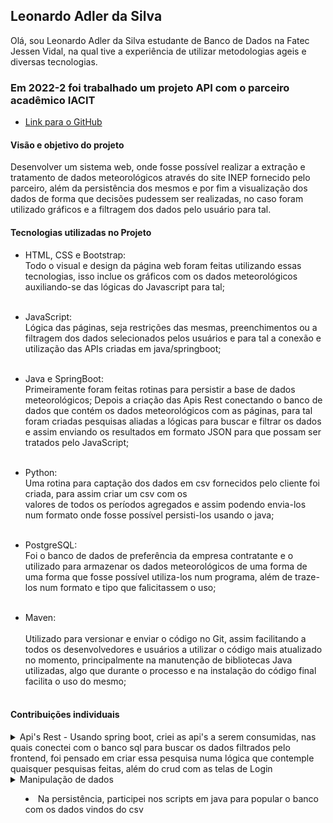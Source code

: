 <h2> Leonardo Adler da Silva </h2>

  Olá, sou Leonardo Adler da Silva
estudante de Banco de Dados na Fatec Jessen Vidal, na qual tive a experiência de utilizar
metodologias ageis e diversas tecnologias.  

<h3> Em 2022-2 foi trabalhado um projeto API com o parceiro acadêmico IACIT </h3> 
 
* [Link para o GitHub](https://github.com/DatatechOffice/Api_Iacit)

<h4> Visão e objetivo do projeto </h4>
    Desenvolver um sistema web, onde fosse possível realizar a extração e tratamento
  de dados meteorológicos através do site INEP fornecido pelo parceiro, além da persistência 
  dos mesmos e por fim a visualização dos dados de forma que decisões pudessem ser realizadas,
  no caso foram utilizado gráficos e a filtragem dos dados pelo usuário para tal.

<h4>Tecnologias utilizadas no Projeto</h4>

- HTML, CSS e Bootstrap: 
  <br>
    Todo o visual e design da página web foram feitas utilizando essas tecnologias, isso inclue os gráficos 
  com os dados meteorológicos auxiliando-se das lógicas do Javascript para tal;
  <br><br>
- JavaScript:
  <br>
    Lógica das páginas, seja restrições das mesmas, preenchimentos ou a filtragem dos dados selecionados pelos 
  usuários e para tal a conexão e utilização das APIs criadas em java/springboot;
  <br><br>
- Java e SpringBoot:
  <br>
    Primeiramente foram feitas rotinas para persistir a base de dados meteorológicos; 
    Depois a criação  das Apis Rest conectando o banco de dados que contém os dados meteorológicos com as páginas, 
  para tal foram criadas pesquisas aliadas a lógicas para buscar e filtrar os dados e assim enviando os resultados
  em formato JSON para que possam ser tratados pelo JavaScript;
  <br><br>
- Python: 
  <br>
    Uma rotina para captação dos dados em csv fornecidos pelo cliente foi criada, para assim criar um csv com os  
  valores de todos os períodos agregados e assim podendo envia-los num formato onde fosse possível persisti-los usando
  o java;
  <br><br>
- PostgreSQL: 
  <br>
    Foi o banco de dados de preferência da empresa contratante e o utilizado para armazenar os dados meteorológicos de 
  uma forma de uma forma que fosse possível utiliza-los num programa, além de traze-los num formato e tipo que 
  falicitassem o uso;
  <br><br>
  
- Maven: 
  <br>  
    Utilizado para versionar e enviar o código no Git, assim facilitando a todos os desenvolvedores e usuários a utilizar o
  código mais atualizado no momento, principalmente na manutenção de bibliotecas Java utilizadas, algo que durante o processo 
  e na instalação do código final facilita o uso do mesmo;
  <br><br>
  
<h4>Contribuições individuais</h4>
<details>
  <summary>Api's Rest  - Usando spring boot, criei as api's a serem consumidas, nas quais conectei com o banco sql para buscar os dados 
  filtrados pelo frontend, foi pensado em criar essa pesquisa numa lógica que contemple quaisquer pesquisas feitas, além
  do crud com as telas de Login</summary>
  <p>
    * [classe Controller exemplo]@Controller
public class TemperaturaController {

	@Autowired(required = true)
	private ServiceTemperatura temperaturaService;

	@PostMapping(value = { "/temperatura" }, consumes = MediaType.APPLICATION_JSON_VALUE)
	public ResponseEntity<List<Temperatura>> postFiltroPorData(@RequestBody FilterDataVo data) throws ParseException {
		
		List<Temperatura> listTemperatura = temperaturaService.getByFilter(data.getEstacao(), data.getDataInicio(), data.getDataFim());
		
		return listTemperatura != null && listTemperatura.size() > 0 ? new ResponseEntity<List<Temperatura>>(listTemperatura, HttpStatus.CREATED)
				: new ResponseEntity<List<Temperatura>>(listTemperatura, HttpStatus.BAD_REQUEST);

	}
}    
    Neste exemplo utilizei um método post para receber os dados vindos do frontend, no caso em formato JSON. Para receber esse json foi 
  necessário criar uma classe(FilterDataVO) que tivesse um modelo e atributos equivalentes aos vindos do JS.
    Entra os dados no método vindos de um service que foi feita a inserção de dependência na classe controller e após a resposta, dependendo
  do retorno ou não da função(getByFilter), existe um ternário para dar uma resposta que no caso pode ser um BadRequest(se não houver um
  retorno)  ou Created(caso haja um retorno).
  
</details>

<details>
<summary>Manipulação de dados
	
 - Na persistência, participei nos scripts em java para popular o banco com os dados vindos do csv	</summary>
  <p>	
  Nesse trecho primeiramente recebo os dados vindos do csv referentes aos estados e como são diversas linhas
	  com o mesmo valor seguidas, criei uma lógica que quando um valor fosse inserido, só teria uma inserção 
	  novamente quando houvesse uma mudança, pois só queriamos uma instância de cada Estado nas tabelas, utilizando 
	  um objeto com os valores em seus atributos utilizamos o springBoot para inserir cada instância na respectiva tabela,
	  usando o comando .save;
	
	  public void insBancoService
	  (ArrayList<String> regEstN,
	  ArrayList<String> regEstC,
	  ArrayList<String> regEstLA, 
	  ArrayList<String> regEstLO, 
	  ArrayList<String> regEstAL, 
   	  ArrayList<String> regEstD, 
	  ArrayList<String> etd) 
		int ii = regEstC.size();
		for (int i = 1; i < ii; i++) {
			String estNome = regEstN.get(i);
			String estC = regEstC.get(i);
			String latitude = regEstLA.get(i);
			String longitude = regEstLO.get(i);
			String altitude = regEstAL.get(i);
			String dataFundacao = regEstD.get(i);
			String estadoS = etd.get(i);

			if (i - 1 >= 0 && regEstC.get(i - 1) != estC) {
				Estado estado = new Estado();
				estado = serviceEstado.returnEstado(estadoS);
				Estado estadoID = new Estado(estado.getEtdId());
				Estacao estacao = new Estacao(estadoID, estC, BigDecimal.valueOf(Double.parseDouble(longitude)),
						estNome, Timestamp.valueOf(dataFundacao + " 00:00:00"),
						BigDecimal.valueOf(Double.parseDouble(latitude)),
						BigDecimal.valueOf(Double.parseDouble(altitude)));
				estacaoRepository.save(estacao);
			} else {
				continue;
			}
		};
		
    </p>  </details>
  
 <h4>Aprendizado Efetivo</h4>
  
  <details>
  <summary>Api's Rest</summary>
  <p> - Foi o principal aprendizado, pois através desse entendimento é possível criar diversos tipos de aplicativos
  web, principalmente aqueles que necessitam de algum mecanismo de busca ou até para mostrar.
    No caso, a conexão http através dos links, os tipos de retorno e como utiliza-los(enviando e recebendo JSON's), onde utilizamos POST, GET,
    PUT entre outros tipos de requests que possibilitaram a conexão entre o Banco de Dados e o Front do projeto;
  </p>
  
</details>

<details>
  <summary>Metodologia Ágil</summary>
  <p> - explicar que atuei como Scrum Master e aprendi a utilizar a metodologia ágil/Scrum entregando o projeto por sprints e </p>
	</details>

  <summary>Demais Aprendizados</summary>
  <p> - Compreendem o funcionamento de interfaces e o polimorfismo na linguagem Java, a linguagem Javascript, HTML e CSS(através do
  bootstrap). Além da manipulação de dados massivos, desde o download a persistência efetiva;
  </p>
  
</details>
  

  
